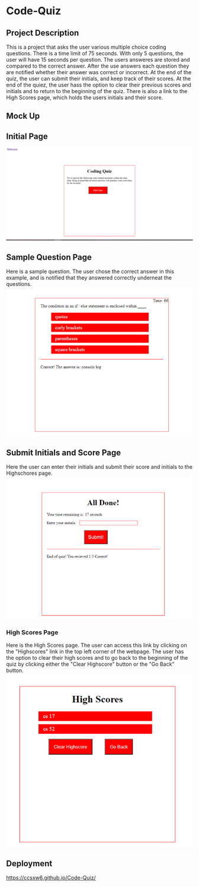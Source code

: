# Code-Quiz

## Project Description
This is a project that asks the user various multiple choice coding questions. There is a time limit of 75 seconds. With only 5 questions, the user will have 15 seconds per question. The users answeres are stored and compared to the correct answer. After the use answers each question they are notified whether their answer was correct or incorrect. At the end of the quiz, the user can submit their initials, and keep track of their scores. At the end of the quiez, the user hass the option to clear their previous scores and initials and to return to the beginning of the quiz. There is also a link to the High Scores page, which holds the users initials and their score. 

## Mock Up

## Initial Page
![Initial-Page](images\start_quiz.PNG)

## Sample Question Page
Here is a sample question. The user chose the correct answer in this example, and is notified that they answered correctly underneat the questions. 
![Sample-Question](images\question.PNG)

## Submit Initials and Score Page
Here the user can enter their initials and submit their score and initials to the Highschores page. 
![Submit-Initials-&-Score](images\all_done.PNG)


### High Scores Page
Here is the High Scores page. The user can access this link by clicking on the "Highscores" link in the top left corner of the webpage. The user has the option to clear their high scores and to go back to the beginning of the quiz by clicking either the "Clear Highscore" button or the "Go Back" button.  
![High-Scores](images\highscores.PNG)

## Deployment

https://ccsxw6.github.io/Code-Quiz/